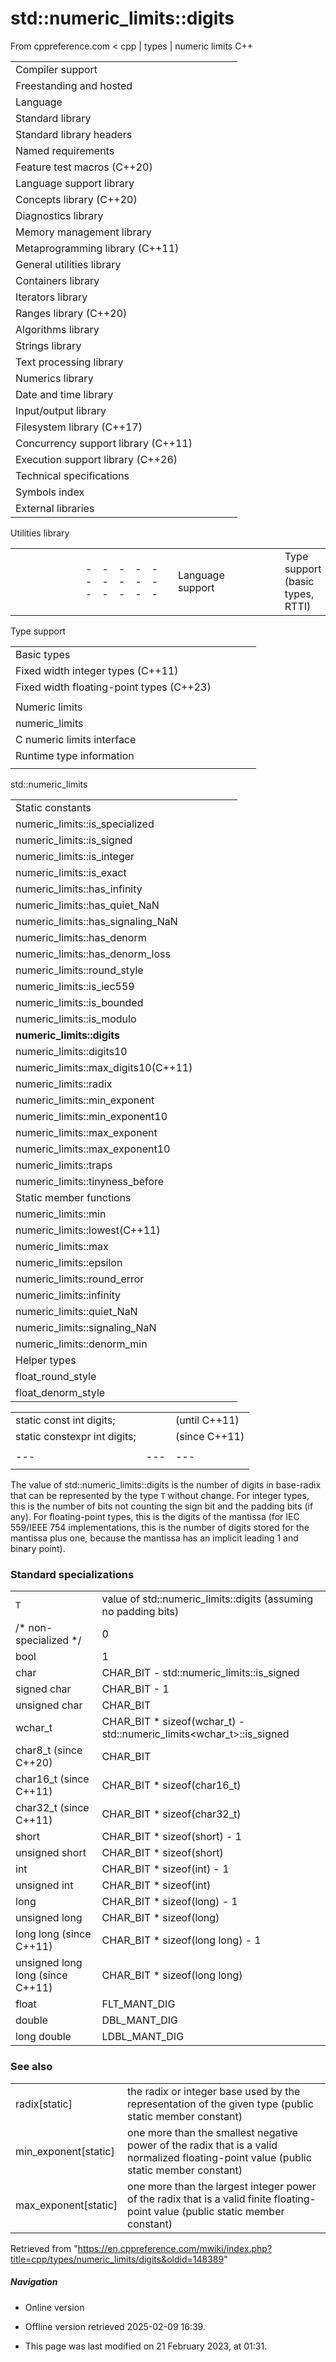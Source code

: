 # std::numeric_limits<T>::digits

From cppreference.com
< cpp‎ | types‎ | numeric limits
C++

|  |  |  |  |  |
| --- | --- | --- | --- | --- |
| Compiler support | | | | |
| Freestanding and hosted | | | | |
| Language | | | | |
| Standard library | | | | |
| Standard library headers | | | | |
| Named requirements | | | | |
| Feature test macros (C++20) | | | | |
| Language support library | | | | |
| Concepts library (C++20) | | | | |
| Diagnostics library | | | | |
| Memory management library | | | | |
| Metaprogramming library (C++11) | | | | |
| General utilities library | | | | |
| Containers library | | | | |
| Iterators library | | | | |
| Ranges library (C++20) | | | | |
| Algorithms library | | | | |
| Strings library | | | | |
| Text processing library | | | | |
| Numerics library | | | | |
| Date and time library | | | | |
| Input/output library | | | | |
| Filesystem library (C++17) | | | | |
| Concurrency support library (C++11) | | | | |
| Execution support library (C++26) | | | | |
| Technical specifications | | | | |
| Symbols index | | | | |
| External libraries | | | | |

Utilities library

|  |  |  |  |  |  |  |  |  |  |  |  |  |  |  |  |  |  |  |  |  |  |  |  |  |  |  |  |  |  |  |  |  |  |  |  |  |  |  |  |  |  |  |  |  |  |  |  |  |  |  |  |  |  |  |  |  |  |  |  |  |  |  |  |  |  |  |  |  |  |  |  |  |  |  |  |  |  |  |  |  |  |  |  |  |  |  |  |  |  |  |  |  |  |  |  |  |  |  |  |  |  |  |  |  |  |  |  |  |  |  |  |  |  |  |  |  |  |  |  |  |  |  |  |  |  |  |  |  |  |  |  |  |  |  |  |  |  |  |  |  |  |  |  |  |  |  |  |  |  |  |  |  |  |  |  |  |  |  |  |  |  |  |  |  |  |  |  |  |  |  |  |  |  |  |  |  |  |  |  |  |  |  |  |  |  |  |  |  |  |  |  |  |  |  |  |  |  |  |  |  |  |  |  |  |  |  |  |  |  |  |  |  |  |  |  |  |  |  |  |  |  |  |  |  |  |  |  |  |  |  |  |  |  |  |  |  |  |  |  |  |  |  |  |  |  |  |  |  |  |  |  |  |  |  |  |  |  |  |  |  |  |  |  |  |  |  |  |  |  |  |  |  |  |  |  |  |  |  |  |  |  |  |  |  |  |  |  |  |  |  |  |  |  |  |  |  |  |  |  |  |  |  |  |  |  |  |  |  |  |  |  |  |  |  |  |  |  |  |  |  |  |  |  |  |  |  |  |  |  |  |  |  |  |  |
| --- | --- | --- | --- | --- | --- | --- | --- | --- | --- | --- | --- | --- | --- | --- | --- | --- | --- | --- | --- | --- | --- | --- | --- | --- | --- | --- | --- | --- | --- | --- | --- | --- | --- | --- | --- | --- | --- | --- | --- | --- | --- | --- | --- | --- | --- | --- | --- | --- | --- | --- | --- | --- | --- | --- | --- | --- | --- | --- | --- | --- | --- | --- | --- | --- | --- | --- | --- | --- | --- | --- | --- | --- | --- | --- | --- | --- | --- | --- | --- | --- | --- | --- | --- | --- | --- | --- | --- | --- | --- | --- | --- | --- | --- | --- | --- | --- | --- | --- | --- | --- | --- | --- | --- | --- | --- | --- | --- | --- | --- | --- | --- | --- | --- | --- | --- | --- | --- | --- | --- | --- | --- | --- | --- | --- | --- | --- | --- | --- | --- | --- | --- | --- | --- | --- | --- | --- | --- | --- | --- | --- | --- | --- | --- | --- | --- | --- | --- | --- | --- | --- | --- | --- | --- | --- | --- | --- | --- | --- | --- | --- | --- | --- | --- | --- | --- | --- | --- | --- | --- | --- | --- | --- | --- | --- | --- | --- | --- | --- | --- | --- | --- | --- | --- | --- | --- | --- | --- | --- | --- | --- | --- | --- | --- | --- | --- | --- | --- | --- | --- | --- | --- | --- | --- | --- | --- | --- | --- | --- | --- | --- | --- | --- | --- | --- | --- | --- | --- | --- | --- | --- | --- | --- | --- | --- | --- | --- | --- | --- | --- | --- | --- | --- | --- | --- | --- | --- | --- | --- | --- | --- | --- | --- | --- | --- | --- | --- | --- | --- | --- | --- | --- | --- | --- | --- | --- | --- | --- | --- | --- | --- | --- | --- | --- | --- | --- | --- | --- | --- | --- | --- | --- | --- | --- | --- | --- | --- | --- | --- | --- | --- | --- | --- | --- | --- | --- | --- | --- | --- | --- | --- | --- | --- | --- | --- | --- | --- | --- | --- | --- | --- | --- | --- | --- | --- | --- | --- | --- | --- | --- | --- | --- | --- | --- | --- | --- | --- | --- | --- | --- | --- | --- | --- | --- | --- | --- | --- | --- | --- | --- | --- | --- | --- | --- | --- |
| |  |  |  |  |  | | --- | --- | --- | --- | --- | | Language support | | | | | | Type support (basic types, RTTI) | | | | | | Library feature-test macros (C++20) | | | | | | Program utilities | | | | | | Coroutine support (C++20) | | | | | | Variadic functions | | | | | | is_constant_evaluated(C++20) | | | | | | is_within_lifetime(C++26) | | | | | | initializer_list(C++11) | | | | | | source_location(C++20) | | | | | | Three-way comparison | | | | | | three_way_comparablethree_way_comparable_with(C++20)(C++20) | | | | | | strong_ordering(C++20) | | | | | | weak_ordering(C++20) | | | | | | partial_ordering(C++20) | | | | | | common_comparison_category(C++20) | | | | | | compare_three_way_result(C++20) | | | | | | compare_three_way(C++20) | | | | | | strong_order(C++20) | | | | | | weak_order(C++20) | | | | | | partial_order(C++20) | | | | | | compare_strong_order_fallback(C++20) | | | | | | compare_weak_order_fallback(C++20) | | | | | | compare_partial_order_fallback(C++20) | | | | | | |  |  |  |  |  |  |  |  |  |  |  |  | | --- | --- | --- | --- | --- | --- | --- | --- | --- | --- | --- | --- | | |  |  |  |  |  | | --- | --- | --- | --- | --- | | is_eqis_ltis_lteq(C++20)(C++20)(C++20) | | | | | | |  |  |  |  |  | | --- | --- | --- | --- | --- | | is_neqis_gtis_gteq(C++20)(C++20)(C++20) | | | | | | | |  | | | | | | |  |  |  |  |  | | --- | --- | --- | --- | --- | | General utilities | | | | | | |  |  |  |  |  | | --- | --- | --- | --- | --- | | Function objects | | | | | | Bit manipulation (C++20) | | | | | | bitset | | | | | | hash(C++11) | | | | | | | Relational operators (deprecated in C++20) | | | | | | |  |  |  |  |  |  |  |  |  |  |  |  | | --- | --- | --- | --- | --- | --- | --- | --- | --- | --- | --- | --- | | |  |  |  |  |  | | --- | --- | --- | --- | --- | | rel_ops::operator!=rel_ops::operator> | | | | | | |  |  |  |  |  | | --- | --- | --- | --- | --- | | rel_ops::operator<=rel_ops::operator>= | | | | | | | Integer comparison functions | | | | | | |  |  |  |  |  | | --- | --- | --- | --- | --- | | cmp_equalcmp_lesscmp_less_than(C++20)(C++20)(C++20) | | | | | | |  |  |  |  |  | | --- | --- | --- | --- | --- | | cmp_not_equalcmp_greatercmp_greater_than(C++20)(C++20)(C++20) | | | | | | | in_range(C++20) | | | | | | Swap and type operations | | | | | | |  |  |  |  |  | | --- | --- | --- | --- | --- | | swap | | | | | | ranges::swap(C++20) | | | | | | exchange(C++14) | | | | | | declval(C++11) | | | | | | to_underlying(C++23) | | | | | | |  |  |  |  |  | | --- | --- | --- | --- | --- | | forward(C++11) | | | | | | forward_like(C++23) | | | | | | move(C++11) | | | | | | move_if_noexcept(C++11) | | | | | | as_const(C++17) | | | | | | | Common vocabulary types | | | | | | |  |  |  |  |  | | --- | --- | --- | --- | --- | | pair | | | | | | tuple(C++11) | | | | | | optional(C++17) | | | | | | any(C++17) | | | | | | variant(C++17) | | | | | | |  |  |  |  |  | | --- | --- | --- | --- | --- | | tuple_size(C++11) | | | | | | tuple_element(C++11) | | | | | | apply(C++17) | | | | | | make_from_tuple(C++17) | | | | | | expected(C++23) | | | | | | |  | | | | | |  | | | | | |  | | | | | | |

Type support

|  |  |  |  |  |
| --- | --- | --- | --- | --- |
| Basic types | | | | |
| Fixed width integer types (C++11) | | | | |
| Fixed width floating-point types (C++23) | | | | |
| |  |  |  |  |  | | --- | --- | --- | --- | --- | | ptrdiff_t | | | | | | size_t | | | | | | max_align_t(C++11) | | | | | | byte(C++17) | | | | | | |  |  |  |  |  | | --- | --- | --- | --- | --- | | nullptr_t(C++11) | | | | | | offsetof | | | | | | NULL | | | | | |  | | | | | |
| Numeric limits | | | | |
| numeric_limits | | | | |
| C numeric limits interface | | | | |
| Runtime type information | | | | |
| |  |  |  |  |  | | --- | --- | --- | --- | --- | | type_info | | | | | | type_index(C++11) | | | | | | |  |  |  |  |  | | --- | --- | --- | --- | --- | | bad_typeid | | | | | | bad_cast | | | | | |

std::numeric_limits

|  |  |  |  |  |
| --- | --- | --- | --- | --- |
| Static constants | | | | |
| numeric_limits::is_specialized | | | | |
| numeric_limits::is_signed | | | | |
| numeric_limits::is_integer | | | | |
| numeric_limits::is_exact | | | | |
| numeric_limits::has_infinity | | | | |
| numeric_limits::has_quiet_NaN | | | | |
| numeric_limits::has_signaling_NaN | | | | |
| numeric_limits::has_denorm | | | | |
| numeric_limits::has_denorm_loss | | | | |
| numeric_limits::round_style | | | | |
| numeric_limits::is_iec559 | | | | |
| numeric_limits::is_bounded | | | | |
| numeric_limits::is_modulo | | | | |
| ****numeric_limits::digits**** | | | | |
| numeric_limits::digits10 | | | | |
| numeric_limits::max_digits10(C++11) | | | | |
| numeric_limits::radix | | | | |
| numeric_limits::min_exponent | | | | |
| numeric_limits::min_exponent10 | | | | |
| numeric_limits::max_exponent | | | | |
| numeric_limits::max_exponent10 | | | | |
| numeric_limits::traps | | | | |
| numeric_limits::tinyness_before | | | | |
| Static member functions | | | | |
| numeric_limits::min | | | | |
| numeric_limits::lowest(C++11) | | | | |
| numeric_limits::max | | | | |
| numeric_limits::epsilon | | | | |
| numeric_limits::round_error | | | | |
| numeric_limits::infinity | | | | |
| numeric_limits::quiet_NaN | | | | |
| numeric_limits::signaling_NaN | | | | |
| numeric_limits::denorm_min | | | | |
| Helper types | | | | |
| float_round_style | | | | |
| float_denorm_style | | | | |

|  |  |  |
| --- | --- | --- |
| static const int digits; |  | (until C++11) |
| static constexpr int digits; |  | (since C++11) |
|  |  |  |
| --- | --- | --- |
|  |  |  |

The value of std::numeric_limits<T>::digits is the number of digits in base-radix that can be represented by the type `T` without change. For integer types, this is the number of bits not counting the sign bit and the padding bits (if any). For floating-point types, this is the digits of the mantissa (for IEC 559/IEEE 754 implementations, this is the number of digits stored for the mantissa plus one, because the mantissa has an implicit leading 1 and binary point).

### Standard specializations

|  |  |
| --- | --- |
| `T` | value of std::numeric_limits<T>::digits (assuming no padding bits) |
| /\* non-specialized \*/ | ​0​ |
| bool | 1 |
| char | CHAR_BIT - std::numeric_limits<char>::is_signed |
| signed char | CHAR_BIT - 1 |
| unsigned char | CHAR_BIT |
| wchar_t | CHAR_BIT \* sizeof(wchar_t)  - std::numeric_limits<wchar_t>::is_signed |
| char8_t (since C++20) | CHAR_BIT |
| char16_t (since C++11) | CHAR_BIT \* sizeof(char16_t) |
| char32_t (since C++11) | CHAR_BIT \* sizeof(char32_t) |
| short | CHAR_BIT \* sizeof(short) - 1 |
| unsigned short | CHAR_BIT \* sizeof(short) |
| int | CHAR_BIT \* sizeof(int) - 1 |
| unsigned int | CHAR_BIT \* sizeof(int) |
| long | CHAR_BIT \* sizeof(long) - 1 |
| unsigned long | CHAR_BIT \* sizeof(long) |
| long long (since C++11) | CHAR_BIT \* sizeof(long long) - 1 |
| unsigned long long (since C++11) | CHAR_BIT \* sizeof(long long) |
| float | FLT_MANT_DIG |
| double | DBL_MANT_DIG |
| long double | LDBL_MANT_DIG |

### See also

|  |  |
| --- | --- |
| radix[static] | the radix or integer base used by the representation of the given type   (public static member constant) |
| min_exponent[static] | one more than the smallest negative power of the radix that is a valid normalized floating-point value   (public static member constant) |
| max_exponent[static] | one more than the largest integer power of the radix that is a valid finite floating-point value   (public static member constant) |

Retrieved from "<https://en.cppreference.com/mwiki/index.php?title=cpp/types/numeric_limits/digits&oldid=148389>"

##### Navigation

- Online version
- Offline version retrieved 2025-02-09 16:39.

- This page was last modified on 21 February 2023, at 01:31.